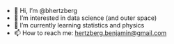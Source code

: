 - 👋 Hi, I’m @bhertzberg
- 👀 I’m interested in data science (and outer space)
- 🌱 I’m currently learning statistics and physics
- 📫 How to reach me: hertzberg.benjamin@gmail.com

<!---
bhertzberg/bhertzberg is a ✨ special ✨ repository because its `README.md` (this file) appears on your GitHub profile.
You can click the Preview link to take a look at your changes.
--->
